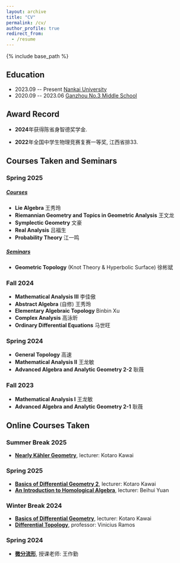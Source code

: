```yaml
---
layout: archive
title: "CV"
permalink: /cv/
author_profile: true
redirect_from:
  - /resume
---
```


{% include base_path %}

Education
------
* 2023.09 -- Present <u>Nankai University</u>
* 2020.09 -- 2023.06 <u>Ganzhou No.3 Middle School</u>

Award Record
------

* **2024**年获得陈省身智德奖学金.  

* **2022**年全国中学生物理竞赛复赛一等奖, 江西省排33.



Courses Taken and Seminars
------

### Spring 2025       

##### <u>Courses</u>          

* **Lie Algebra** 王秀玲
* **Riemannian Geometry and Topics in Geometric Analysis** 王文龙
* **Symplectic Geometry** 文豪
* **Real Analysis** 吕福生
* **Probability Theory** 江一鸣

##### <u>Seminars</u> 

* **Geometric Topology** (Knot Theory & Hyperbolic Surface) 徐彬斌

### Fall 2024
* **Mathematical Analysis III** 李佳傲
* **Abstract Algebra** (自修) 王秀玲
* **Elementary Algebraic Topology** Binbin Xu
* **Complex Analysis** 高泳昕
* **Ordinary Differential Equations** 马世旺

### Spring 2024
* **General Topology** 高速
* **Mathematical Analysis II** 王龙敏
* **Advanced Algebra and Analytic Geometry 2-2** 耿薇

### Fall 2023
* **Mathematical Analysis I** 王龙敏
* **Advanced Algebra and Analytic Geometry 2-1** 耿薇

Online Courses Taken
------

### Summer Break 2025
* **[Nearly K&auml;hler Geometry](https://bimsa.net/activity/kahgeo/)**, lecturer: Kotaro Kawai

### Spring 2025               
* **[Basics of Differential Geometry 2](https://bimsa.net/activity/BasofdifgeoII/)**, lecturer: Kotaro Kawai
* **[An Introduction to Homological Algebra](https://bimsa.net/activity/AninttoHomAlg/)**, lecturer: Beihui Yuan




### Winter Break 2024
* **[Basics of Differential Geometry](https://bimsa.net/activity/Basofdifgeo/)**, lecturer: Kotaro Kawai
* **[Differential Topology](https://www.youtube.com/playlist?list=PLo4jXE-LdDTQIrmgxcuLO9w5n6AdiltQo)**, professor: Vinicius Ramos

### Spring 2024
* **[微分流形](https://tysunseven.github.io/video/Manifolds%202023F.html)**, 授课老师: 王作勤
